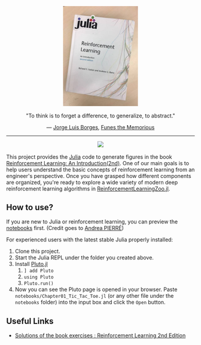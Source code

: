 <div align="center"> 
<a href="http://incompleteideas.net/book/the-book-2nd.html">
<img src="RLIntro2Cover-min.jpg" alt="RLIntro2Cover-min.jpg" title="RLIntro" width="200"/> 
</a>
<p> "To think is to forget a difference, to generalize, to abstract."</p>
<p>― <a href="https://en.wikipedia.org/wiki/Jorge_Luis_Borges">Jorge Luis Borges</a>, <a href="https://en.wikipedia.org/wiki/Funes_the_Memorious">Funes the Memorious</a></p>
</div>

<hr>

<p align="center">
    <a href="https://github.com/JuliaReinforcementLearning/ReinforcementLearning.jl">
        <img src="https://img.shields.io/badge/powered%20by-ReinforcementLearning.jl-brightgreen">
    </a>
</p>

This project provides the [Julia](https://www.julialang.org/) code to generate figures in the book
[Reinforcement Learning: An
Introduction(2nd)](http://incompleteideas.net/book/the-book-2nd.html). One of
our main goals is to help users understand the basic concepts of reinforcement
learning from an engineer's perspective. Once you have grasped how different
components are organized, you're ready to explore a wide variety of modern deep
reinforcement learning algorithms in [ReinforcementLearningZoo.jl](https://github.com/JuliaReinforcementLearning/ReinforcementLearning.jl/tree/master/src/ReinforcementLearningZoo).

## How to use?

If you are new to Julia or reinforcement learning, you can preview the
[notebooks](https://juliareinforcementlearning.org/ReinforcementLearningAnIntroduction.jl/) first. (Credit goes to [Andrea PIERRÉ](https://github.com/kir0ul))

For experienced users with the latest stable Julia properly installed:

1. Clone this project.
1. Start the Julia REPL under the folder you created above.
1. Install [Pluto.jl](https://github.com/fonsp/Pluto.jl)
    1. `] add Pluto`
    1. `using Pluto`
    1. `Pluto.run()`
1. Now you can see the Pluto page is opened in your browser. Paste
   `notebooks/Chapter01_Tic_Tac_Toe.jl` (or any other file under the `notebooks` folder) into
   the input box and click the `Open` button.

## Useful Links

- [Solutions of the book exercises : Reinforcement Learning 2nd Edition](https://github.com/LyWangPX/Reinforcement-Learning-2nd-Edition-by-Sutton-Exercise-Solutions)

